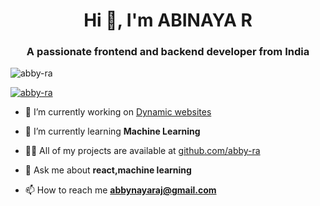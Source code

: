 <h1 align="center">Hi 👋, I'm ABINAYA R</h1>
<h3 align="center">A passionate frontend and backend developer from India</h3>

<p align="left"> <img src="https://komarev.com/ghpvc/?username=abby-ra&label=Profile%20views&color=0e75b6&style=flat" alt="abby-ra" /> </p>

<p align="left"> <a href="https://github.com/ryo-ma/github-profile-trophy"><img src="https://github-profile-trophy.vercel.app/?username=abby-ra" alt="abby-ra" /></a> </p>

- 🔭 I’m currently working on [Dynamic websites](https://github.com/abby-ra/Customer_finance_tracker)

- 🌱 I’m currently learning **Machine Learning**

- 👨‍💻 All of my projects are available at [github.com/abby-ra](github.com/abby-ra)

- 💬 Ask me about **react,machine learning**

- 📫 How to reach me **abbynayaraj@gmail.com**




